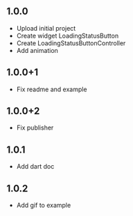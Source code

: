 ## 1.0.0
 - Upload initial project
 - Create widget LoadingStatusButton
 - Create LoadingStatusButtonController
 - Add animation

## 1.0.0+1
 - Fix readme and example

## 1.0.0+2
 - Fix publisher

## 1.0.1
 - Add dart doc

## 1.0.2
 - Add gif to example